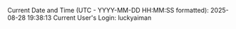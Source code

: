 Current Date and Time (UTC - YYYY-MM-DD HH:MM:SS formatted): 2025-08-28 19:38:13
Current User's Login: luckyaiman
